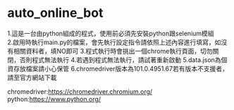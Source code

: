 # auto_online_bot
1.這是一台由python組成的程式，使用前必須先安裝python跟selenium模組\
2.啟用時執行main.py的檔案，會先執行設定指令請依照上述內容進行填寫，如沒有相關資料者，填NO即可
3.程式執行時會挑出一個chrome執行頁面，切勿關閉，否則程式無法執行
4.若遇到程式無法執行，請試著重新啟動
5.data.json為個資存放檔案請小心保管
6.chromedriver版本為101.0.4951.67若有版本不支援者，請至官方網站下載

chromedriver:https://chromedriver.chromium.org/
python:https://www.python.org/
